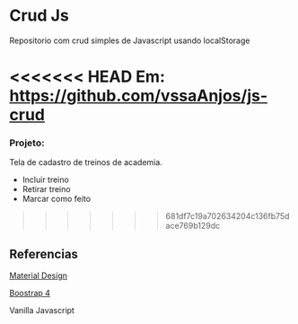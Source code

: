 # Crud Js
Repositorio com crud simples de Javascript usando localStorage 

<<<<<<< HEAD
Em: https://github.com/vssaAnjos/js-crud
=======
### Projeto:
Tela de cadastro de treinos de academia.
- Incluir treino
- Retirar treino
- Marcar como feito
>>>>>>> 681df7c19a702634204c136fb75dace769b129dc

## Referencias
[Material Design](https://material.io/resources/icons/?icon=check_circle_outline&style=baseline)

[Boostrap 4](https://getbootstrap.com/docs/4.4/getting-started/introduction/)

Vanilla Javascript
